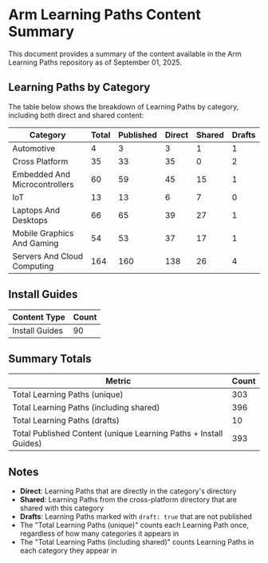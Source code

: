 # Arm Learning Paths Content Summary

This document provides a summary of the content available in the Arm Learning Paths repository as of September 01, 2025.

## Learning Paths by Category

The table below shows the breakdown of Learning Paths by category, including both direct and shared content:

| Category | Total | Published | Direct | Shared | Drafts |
|----------|-------|-----------|--------|--------|--------|
| Automotive | 4 | 3 | 3 | 1 | 1 |
| Cross Platform | 35 | 33 | 35 | 0 | 2 |
| Embedded And Microcontrollers | 60 | 59 | 45 | 15 | 1 |
| IoT | 13 | 13 | 6 | 7 | 0 |
| Laptops And Desktops | 66 | 65 | 39 | 27 | 1 |
| Mobile Graphics And Gaming | 54 | 53 | 37 | 17 | 1 |
| Servers And Cloud Computing | 164 | 160 | 138 | 26 | 4 |

## Install Guides

| Content Type | Count |
|--------------|-------|
| Install Guides | 90 |

## Summary Totals

| Metric | Count |
|--------|-------|
| Total Learning Paths (unique) | 303 |
| Total Learning Paths (including shared) | 396 |
| Total Learning Paths (drafts) | 10 |
| Total Published Content (unique Learning Paths + Install Guides) | 393 |

## Notes

- **Direct**: Learning Paths that are directly in the category's directory
- **Shared**: Learning Paths from the cross-platform directory that are shared with this category
- **Drafts**: Learning Paths marked with `draft: true` that are not published
- The "Total Learning Paths (unique)" counts each Learning Path once, regardless of how many categories it appears in
- The "Total Learning Paths (including shared)" counts Learning Paths in each category they appear in
